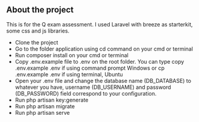 

## About the project

This is for the Q exam assessment. I used Laravel with breeze as starterkit, some css and js libraries.

- Clone the project
- Go to the folder application using cd command on your cmd or terminal
- Run composer install on your cmd or terminal
- Copy .env.example file to .env on the root folder. You can type copy .env.example .env if using command prompt Windows or cp .env.example .env if using terminal, Ubuntu
- Open your .env file and change the database name (DB_DATABASE) to whatever you have, username (DB_USERNAME) and password (DB_PASSWORD) field correspond to your      configuration.
- Run php artisan key:generate
- Run php artisan migrate
- Run php artisan serve
